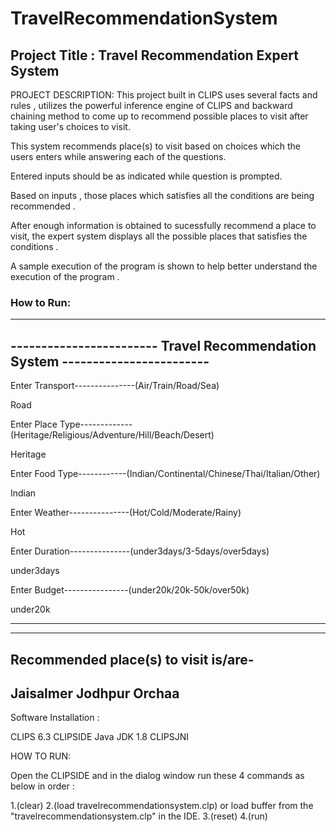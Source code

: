 # TravelRecommendationSystem


## Project Title : Travel Recommendation Expert System

PROJECT DESCRIPTION: 
This project built in CLIPS uses several facts and rules , utilizes the powerful inference engine of CLIPS and backward chaining method to 
come up to recommend possible places to visit after taking user's choices to visit.


This system recommends place(s) to visit based on choices which the users enters while answering each of the questions.

Entered inputs should be as indicated while question is prompted.

Based on inputs , those places which satisfies all the conditions are being recommended .

After enough information is obtained to sucessfully recommend a place to visit, the expert system displays all the possible places that satisfies the conditions .

A sample execution of the program is shown to help better understand the execution of the program .


### How to Run:
------------------------------------------------------------------------------
------------------------ Travel Recommendation System ------------------------
------------------------------------------------------------------------------

Enter Transport---------------(Air/Train/Road/Sea)

Road

Enter Place Type-------------(Heritage/Religious/Adventure/Hill/Beach/Desert)

Heritage

Enter Food Type------------(Indian/Continental/Chinese/Thai/Italian/Other)

Indian

Enter Weather---------------(Hot/Cold/Moderate/Rainy)

Hot

Enter Duration---------------(under3days/3-5days/over5days)

under3days

Enter Budget----------------(under20k/20k-50k/over50k)

under20k



-----------------------------------------------------------------------------
-----------------------------------------------------------------------------
Recommended place(s) to visit is/are-
-----------------------------------------------------------------------------

Jaisalmer
Jodhpur
Orchaa
------------------------------------------------------------------------------

Software Installation :

CLIPS 6.3
CLIPSIDE
Java JDK 1.8
CLIPSJNI

HOW TO RUN: 

Open the CLIPSIDE and in the dialog window run these 4 commands as below in order :

1.(clear)
2.(load travelrecommendationsystem.clp) or load buffer from the "travelrecommendationsystem.clp" in the IDE. 
3.(reset)
4.(run)
